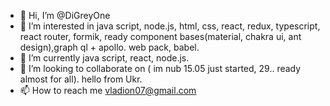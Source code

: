 - 👋 Hi, I’m @DiGreyOne
- 👀 I’m interested in java script, node.js, html, css, react, redux, typescript, react router, formik, ready component bases(material, chakra ui, ant design),graph ql + apollo. web pack, babel.
- 🌱 I’m currently java script, react, node.js.
- 💞️ I’m looking to collaborate on ( im nub 15.05 just started, 29.. ready almost for all). hello from Ukr.
- 📫 How to reach me vladion07@gmail.com

<!---
DiGreyOne/DiGreyOne is a ✨ special ✨ repository because its `README.md` (this file) appears on your GitHub profile.
You can click the Preview link to take a look at your changes.
--->
